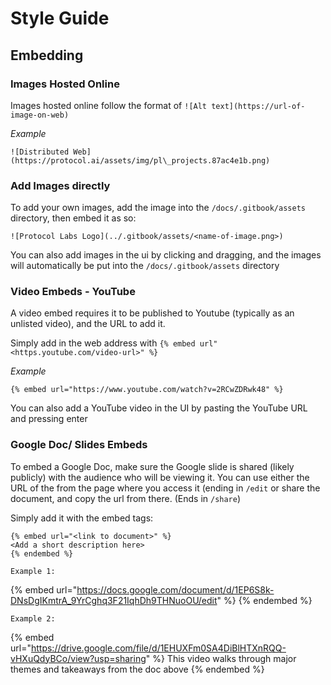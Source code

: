 # Style Guide

## Embedding

### Images Hosted Online
Images hosted online follow the format of
`![Alt text](https://url-of-image-on-web)`

_Example_
```
![Distributed Web](https://protocol.ai/assets/img/pl\_projects.87ac4e1b.png)
```

### Add Images directly
To add your own images, add the image into the `/docs/.gitbook/assets` directory, then embed it as so:
```
![Protocol Labs Logo](../.gitbook/assets/<name-of-image.png>)
```

You can also add images in the ui by clicking and dragging, and the images will automatically be put into the `/docs/.gitbook/assets` directory


### Video Embeds - YouTube
A video embed requires it to be published to Youtube (typically as an unlisted video), and the URL to add it.

Simply add in the web address with `{% embed url"<https.youtube.com/video-url>" %}`

_Example_
```
{% embed url="https://www.youtube.com/watch?v=2RCwZDRwk48" %}
```

You can also add a YouTube video in the UI by pasting the YouTube URL and pressing enter

### Google Doc/ Slides Embeds

To embed a Google Doc, make sure the Google slide is shared (likely publicly) with the audience who will be viewing it.
You can use either the URL of the from the page where you access it (ending in `/edit` or share the document, and copy the url from there. (Ends in `/share`)

Simply add it with the embed tags:
```
{% embed url="<link to document>" %}
<Add a short description here>
{% endembed %}

Example 1:
```
{% embed url="https://docs.google.com/document/d/1EP6S8k-DNsDgIKmtrA_9YrCghq3F21IqhDh9THNuoOU/edit" %}
{% endembed %}
```
Example 2:
```
{% embed url="https://drive.google.com/file/d/1EHUXFm0SA4DiBlHTXnRQQ-vHXuQdyBCo/view?usp=sharing" %}
This video walks through major themes and takeaways from the doc above
{% endembed %}
```
